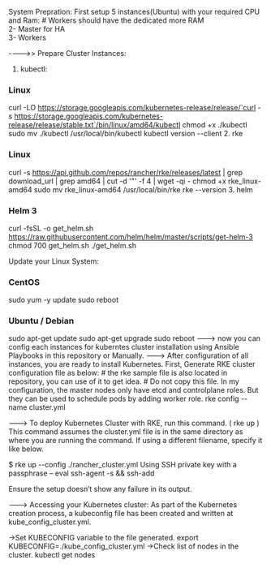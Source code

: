 
System Prepration:
First setup 5 instances(Ubuntu) with your required CPU and Ram: # Workers should have the dedicated more RAM \
2- Master for HA \
3- Workers 

---->> Prepare Cluster Instances:
1. kubectl:
  ### Linux ###
  curl -LO https://storage.googleapis.com/kubernetes-release/release/`curl -s https://storage.googleapis.com/kubernetes-release/release/stable.txt`/bin/linux/amd64/kubectl
  chmod +x ./kubectl
  sudo mv ./kubectl /usr/local/bin/kubectl
  kubectl version --client
2. rke
### Linux ###
curl -s https://api.github.com/repos/rancher/rke/releases/latest | grep download_url | grep amd64 | cut -d '"' -f 4 | wget -qi -
chmod +x rke_linux-amd64
sudo mv rke_linux-amd64 /usr/local/bin/rke
rke --version
3. helm
### Helm 3 ###
curl -fsSL -o get_helm.sh https://raw.githubusercontent.com/helm/helm/master/scripts/get-helm-3
chmod 700 get_helm.sh
./get_helm.sh

Update your Linux System:
### CentOS ###
sudo yum -y update
sudo reboot

### Ubuntu / Debian ###
sudo apt-get update
sudo apt-get upgrade
sudo reboot
---> now you can config each instances for kuberntes cluster installation using Ansible Playbooks in this repository or Manually.
---> After configuration of all instances,  you are ready to install Kubernetes. First, Generate RKE cluster configuration file as below: # the rke sample file is also located in repository, you can use of it to get idea. # Do not copy this file. In my configuration, the master nodes only have etcd and controlplane roles. But they can be used to schedule pods by adding worker role.
     rke config --name cluster.yml

---> To deploy Kubernetes Cluster with RKE, run this command. ( rke up ) This command assumes the cluster.yml file is in the same directory as where you are running the command. If using a different filename, specify it like below.

$ rke up --config ./rancher_cluster.yml
Using SSH private key with a passphrase – eval ssh-agent -s && ssh-add

Ensure the setup doesn’t show any failure in its output.

---> Accessing your Kubernetes cluster:
As part of the Kubernetes creation process, a kubeconfig file has been created and written at kube_config_cluster.yml. 

->Set KUBECONFIG variable to the file generated.
   export KUBECONFIG=./kube_config_cluster.yml
->Check list of nodes in the cluster.
   kubectl get nodes 

 
